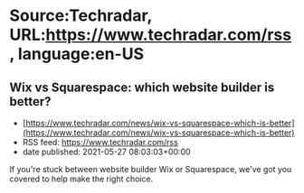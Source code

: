 # Source:Techradar, URL:https://www.techradar.com/rss, language:en-US

## Wix vs Squarespace: which website builder is better?
 - [https://www.techradar.com/news/wix-vs-squarespace-which-is-better](https://www.techradar.com/news/wix-vs-squarespace-which-is-better)
 - RSS feed: https://www.techradar.com/rss
 - date published: 2021-05-27 08:03:03+00:00

If you're stuck between website builder Wix or Squarespace, we've got you covered to help make the right choice.

